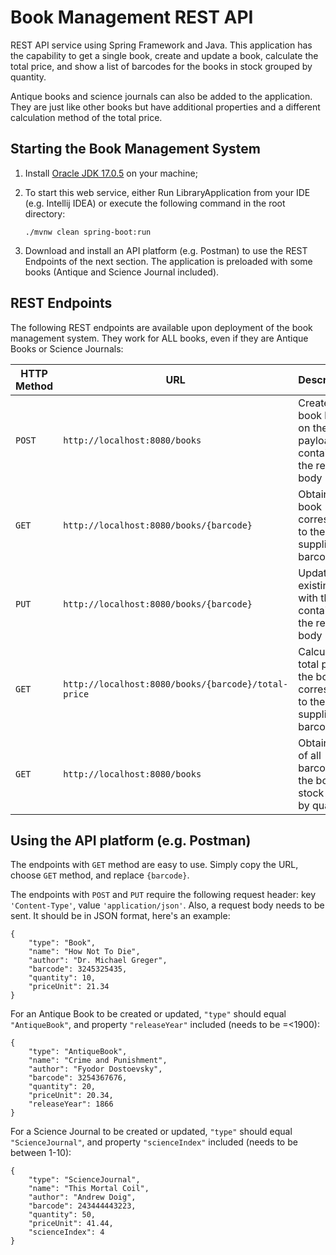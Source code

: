 # Book Management REST API

REST API service using Spring Framework and Java. This application has the capability to get a single book, create and update a book, calculate the total price, and show a list of barcodes for the books in stock grouped by quantity.

Antique books and science journals can also be added to the application. They are just like other books but have additional properties and a different calculation method of the total price.

## Starting the Book Management System
1. Install [Oracle JDK 17.0.5](https://www.oracle.com/java/technologies/downloads/#java17) on your machine;

2. To start this web service, either Run LibraryApplication from your IDE (e.g. Intellij IDEA) or execute the following command in the root directory:

    ```./mvnw clean spring-boot:run```

3. Download and install an API platform (e.g. Postman) to use the REST Endpoints of the next section. The application is preloaded with some books (Antique and Science Journal included).

## REST Endpoints
The following REST endpoints are available upon deployment of the book management system. They work for ALL books, even if they are Antique Books or Science Journals:

| HTTP Method | URL                                                 | Description                                                                  |
|-------------|-----------------------------------------------------|:-----------------------------------------------------------------------------|
| `POST`      | `http://localhost:8080/books`                       | Creates a new book based on the payload contained in the request body        |
| `GET`       | `http://localhost:8080/books/{barcode}`             | Obtains the book corresponding to the supplied barcode                       |
| `PUT`       | `http://localhost:8080/books/{barcode}`             | Updates an existing book  with the data contained in the request body        |
| `GET`       | `http://localhost:8080/books/{barcode}/total-price` | Calculates the total price of the book corresponding to the supplied barcode |
| `GET`       | `http://localhost:8080/books`                       | Obtains a list of all barcodes for the books in stock grouped by quantity    |

## Using the API platform (e.g. Postman)
The endpoints with `GET` method are easy to use. Simply copy the URL, choose `GET` method, and replace ```{barcode}```.

The endpoints with `POST` and `PUT` require the following request header: key `'Content-Type'`, value `'application/json'`. Also, a request body needs to be sent. It should be in JSON format, here's an example:
```
{
    "type": "Book",
    "name": "How Not To Die",
    "author": "Dr. Michael Greger",
    "barcode": 3245325435,
    "quantity": 10,
    "priceUnit": 21.34
}
```

For an Antique Book to be created or updated, `"type"` should equal `"AntiqueBook"`, and property `"releaseYear"` included (needs to be =<1900):
```
{
    "type": "AntiqueBook",
    "name": "Crime and Punishment",
    "author": "Fyodor Dostoevsky",
    "barcode": 3254367676,
    "quantity": 20,
    "priceUnit": 20.34,
    "releaseYear": 1866
}
```

For a Science Journal to be created or updated, `"type"` should equal `"ScienceJournal"`, and property `"scienceIndex"` included (needs to be between 1-10):
```
{
    "type": "ScienceJournal",
    "name": "This Mortal Coil",
    "author": "Andrew Doig",
    "barcode": 243444443223,
    "quantity": 50,
    "priceUnit": 41.44,
    "scienceIndex": 4
}
```

